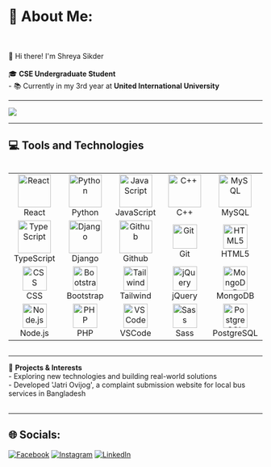 # 💫 About Me:
<br><br>👋 Hi there! I'm Shreya Sikder<br><br>🎓 **CSE Undergraduate Student**  <br>- 📚 Currently in my 3rd year at **United International University**  <br>

---
![](https://komarev.com/ghpvc/?username=Shreya-Sikder)

---
<h2>💻 Tools and Technologies</h2>
<div style="display: flex; justify-content: center;">
  <table>
    <tr>
      <td align="center" width="96">
        <img src="https://techstack-generator.vercel.app/react-icon.svg" alt="React" width="65" height="65" /><br>React
      </td>
      <td align="center" width="96">
        <img src="https://techstack-generator.vercel.app/python-icon.svg" alt="Python" width="65" height="65" /><br>Python
      </td>
      <td align="center" width="96">
        <img src="https://techstack-generator.vercel.app/js-icon.svg" alt="JavaScript" width="65" height="65" /><br>JavaScript
      </td>
      <td align="center" width="96">
        <img src="https://techstack-generator.vercel.app/cpp-icon.svg" alt="C++" width="65" height="65" /><br>C++
      </td>
      <td align="center" width="96">
        <img src="https://techstack-generator.vercel.app/mysql-icon.svg" alt="MySQL" width="65" height="65" /><br>MySQL
      </td>
    </tr>
    <tr>
      <td align="center" width="96">
        <img src="https://techstack-generator.vercel.app/ts-icon.svg" alt="TypeScript" width="65" height="65" /><br>TypeScript
      </td>
      <td align="center" width="96">
        <img src="https://techstack-generator.vercel.app/django-icon.svg" alt="Django" width="65" height="65" /><br>Django
      </td>
      <td align="center" width="96">
        <img src="https://techstack-generator.vercel.app/github-icon.svg" alt="Github" width="65" height="65" /><br>Github
      </td>
      <td align="center" width="96">
        <img src="https://user-images.githubusercontent.com/25181517/192108372-f71d70ac-7ae6-4c0d-8395-51d8870c2ef0.png" width="48" height="48" alt="Git" /><br>Git
      </td>
      <td align="center" width="96">
        <img src="https://skillicons.dev/icons?i=html" width="48" height="48" alt="HTML5" /><br>HTML5
      </td>
    </tr>
    <tr>
      <td align="center" width="96">
        <img src="https://skillicons.dev/icons?i=css" width="48" height="48" alt="CSS" /><br>CSS
      </td>
      <td align="center" width="96">
        <img src="https://skillicons.dev/icons?i=bootstrap" width="48" height="48" alt="Bootstrap" /><br>Bootstrap
      </td>
      <td align="center" width="96">
        <img src="https://skillicons.dev/icons?i=tailwind" width="48" height="48" alt="Tailwind" /><br>Tailwind
      </td>
      <td align="center" width="96">
        <img src="https://skillicons.dev/icons?i=jquery" width="48" height="48" alt="jQuery" /><br>jQuery
      </td>
      <td align="center" width="96">
        <img src="https://skillicons.dev/icons?i=mongodb" width="48" height="48" alt="MongoDB" /><br>MongoDB
      </td>
    </tr>
    <tr>
      <td align="center" width="96">
        <img src="https://skillicons.dev/icons?i=nodejs" width="48" height="48" alt="Node.js" /><br>Node.js
      </td>
      <td align="center" width="96">
        <img src="https://skillicons.dev/icons?i=php" width="48" height="48" alt="PHP" /><br>PHP
      </td>
      <td align="center" width="96">
        <img src="https://skillicons.dev/icons?i=vscode" width="48" height="48" alt="VSCode" /><br>VSCode
      </td>
      <td align="center" width="96">
        <img src="https://skillicons.dev/icons?i=sass" width="48" height="48" alt="Sass" /><br>Sass
      </td>
      <td align="center" width="96">
        <img src="https://skillicons.dev/icons?i=postgres" width="48" height="48" alt="PostgreSQL" /><br>PostgreSQL
      </td>
    </tr>
  </table>
</div>

---
🌟 **Projects & Interests**  <br>- Exploring new technologies and building real-world solutions  <br>- Developed 'Jatri Ovijog', a complaint submission website for local bus services in Bangladesh  <br><br>

---



## 🌐 Socials:
[![Facebook](https://img.shields.io/badge/Facebook-%231877F2.svg?logo=Facebook&logoColor=white)](https://facebook.com/shreyasikder24) [![Instagram](https://img.shields.io/badge/Instagram-%23E4405F.svg?logo=Instagram&logoColor=white)](https://instagram.com/being.shreya_._) [![LinkedIn](https://img.shields.io/badge/LinkedIn-%230077B5.svg?logo=linkedin&logoColor=white)](https://linkedin.com/in/shreyasikder03) 




